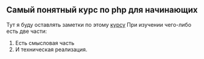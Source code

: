 ## Самый понятный курс по php для начинающих
Тут я буду оставлять заметки по этому [курсу](https://coursehunter.net/course/samyy-ponyatnyy-kurs-po-php-dlya-nachinayushchih?lesson=1)
При изучении чего-либо есть две части: 
1. Есть смысловая часть 
2. И техническая реализация. 
   
